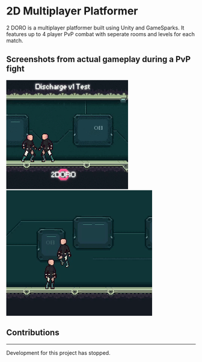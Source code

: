 # 2D Multiplayer Platformer

2 DORO is a multiplayer platformer built using Unity and GameSparks. It features up to 4 player PvP combat with seperate rooms and levels for each match.

## Screenshots from actual gameplay during a PvP fight

![first](media/1.gif)
![second](media/2.gif)

## Contributions
---
Development for this project has stopped.
